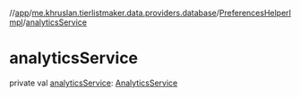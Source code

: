 //[app](../../../index.md)/[me.khruslan.tierlistmaker.data.providers.database](../index.md)/[PreferencesHelperImpl](index.md)/[analyticsService](analytics-service.md)

# analyticsService

private val [analyticsService](analytics-service.md): [AnalyticsService](../../me.khruslan.tierlistmaker.util.analytics/-analytics-service/index.md)
